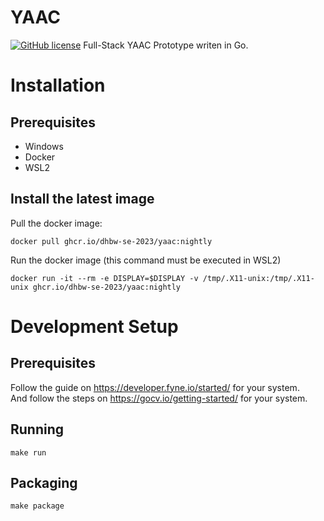 # YAAC
[![GitHub license](https://img.shields.io/github/license/DHBW-SE-2023/YAAC.svg)](https://github.com/DHBW-SE-2023/YAAC/blob/master/LICENSE) 
Full-Stack YAAC Prototype writen in Go.

# Installation
## Prerequisites
- Windows
- Docker
- WSL2

## Install the latest image
Pull the docker image:
```
docker pull ghcr.io/dhbw-se-2023/yaac:nightly
```

Run the docker image (this command must be executed in WSL2)
```
docker run -it --rm -e DISPLAY=$DISPLAY -v /tmp/.X11-unix:/tmp/.X11-unix ghcr.io/dhbw-se-2023/yaac:nightly
```

# Development Setup
## Prerequisites
Follow the guide on https://developer.fyne.io/started/ for your system. \
And follow the steps on https://gocv.io/getting-started/ for your system.
## Running
```shell
make run
```
## Packaging
```shell
make package
```
